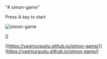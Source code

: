 "# simon-game" 

Press A key to start

![simon-game](https://github.com/yagmuracikgoz/simon-game/assets/152065467/3a1fc8df-857f-406b-be55-83ba7358e13d)

[[

](https://yagmurauslu.github.io/simon-game/)](https://yagmurauslu.github.io/simon-game/)
